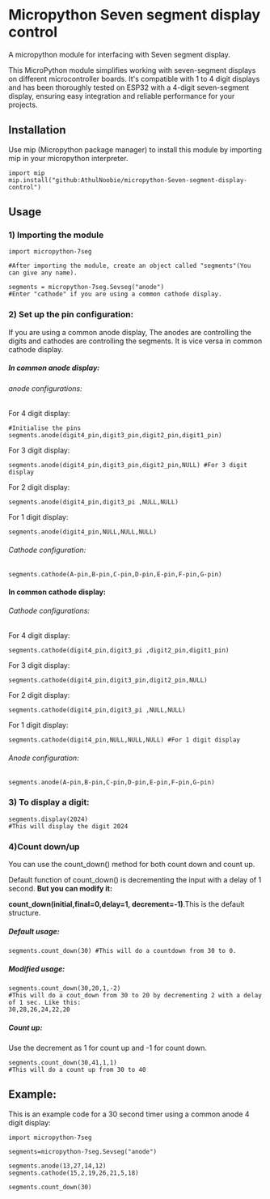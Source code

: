 # Micropython Seven segment display control
A micropython module for interfacing with Seven segment display.

This MicroPython module simplifies working with seven-segment displays on different microcontroller boards. It's compatible with 1 to 4 digit displays and has been thoroughly tested on ESP32 with a 4-digit seven-segment display, ensuring easy integration and reliable performance for your projects.

## Installation
Use mip (Micropython package manager) to install this module by importing mip in your micropython interpreter.

```
import mip
mip.install("github:AthulNoobie/micropython-Seven-segment-display-control")
```
## Usage
### 1) Importing the module
```
import micropython-7seg

#After importing the module, create an object called "segments"(You can give any name).

segments = micropython-7seg.Sevseg("anode")
#Enter "cathode" if you are using a common cathode display.
```
### 2) Set up the pin configuration:

If you are using a common anode display, The anodes are controlling the digits and cathodes are controlling the segments. It is vice versa in common cathode display.
##### In common anode display:

###### anode configurations:

For 4 digit display:
```
#Initialise the pins
segments.anode(digit4_pin,digit3_pin,digit2_pin,digit1_pin)
```

For 3 digit display:

```
segments.anode(digit4_pin,digit3_pin,digit2_pin,NULL) #For 3 digit display
```

For 2 digit display:

```
segments.anode(digit4_pin,digit3_pi ,NULL,NULL)
```

For 1 digit display:

```
segments.anode(digit4_pin,NULL,NULL,NULL) 
```

###### Cathode configuration:

```
segments.cathode(A-pin,B-pin,C-pin,D-pin,E-pin,F-pin,G-pin)
```

#### In common cathode display:

###### Cathode configurations:

For 4 digit display:

```
segments.cathode(digit4_pin,digit3_pi ,digit2_pin,digit1_pin)
```

For 3 digit display:

```
segments.cathode(digit4_pin,digit3_pin,digit2_pin,NULL)
```

For 2 digit display:

```
segments.cathode(digit4_pin,digit3_pi ,NULL,NULL)
```

For 1 digit display:

```
segments.cathode(digit4_pin,NULL,NULL,NULL) #For 1 digit display
```

###### Anode configuration:

```
segments.anode(A-pin,B-pin,C-pin,D-pin,E-pin,F-pin,G-pin)
```

### 3) To display a digit:
```
segments.display(2024)
#This will display the digit 2024
```
### 4)Count down/up

You can use the count_down() method for both count down and count up.

Default function of count_down() is decrementing the input with a delay of 1 second. **But you can modify it:**

**count_down(initial,final=0,delay=1, decrement=-1)**.This is the default structure.

##### Default usage:
```
segments.count_down(30) #This will do a countdown from 30 to 0.
```
##### Modified usage:
```
segments.count_down(30,20,1,-2)
#This will do a cout_down from 30 to 20 by decrementing 2 with a delay of 1 sec. Like this:
30,28,26,24,22,20
```
##### Count up:
Use the decrement as 1 for count up and -1 for count down.
```
segments.count_down(30,41,1,1)
#This will do a count up from 30 to 40
```
## Example:
This is an example code for a 30 second timer using a common anode 4 digit display:
```
import micropython-7seg

segments=micropython-7seg.Sevseg("anode")

segments.anode(13,27,14,12)
segments.cathode(15,2,19,26,21,5,18)

segments.count_down(30)
```
